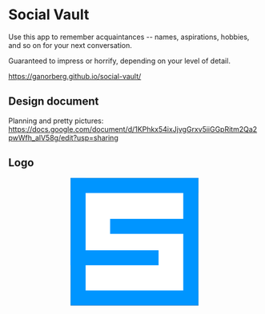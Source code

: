 # Social Vault

Use this app to remember acquaintances -- names, aspirations, hobbies, and so on for your next conversation. 

Guaranteed to impress or horrify, depending on your level of detail.

https://ganorberg.github.io/social-vault/

## Design document
Planning and pretty pictures: https://docs.google.com/document/d/1KPhkx54ixJjvgGrxv5iiGGpRitm2Qa2pwWfh_alV58g/edit?usp=sharing

## Logo
<p align="center">
  <img src="icons/256x256.png" alt="Social Vault logo"/>
</p>